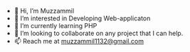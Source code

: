 - 👋 Hi, I’m Muzzammil
- 👀 I’m interested in Developing Web-applicaton
- 🌱 I’m currently learning PHP
- 💞️ I’m looking to collaborate on any project that I can help.
- 📫 Reach me at muzzammil1132@gmail.com

<!---
muzzammil1132/muzzammil1132 is a ✨ special ✨ repository because its `README.md` (this file) appears on your GitHub profile.
You can click the Preview link to take a look at your changes.
--->
